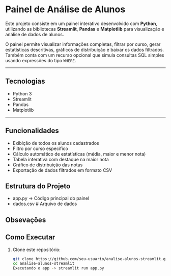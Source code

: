 #  Painel de Análise de Alunos

Este projeto consiste em um painel interativo desenvolvido com **Python**, utilizando as bibliotecas **Streamlit**, **Pandas** e **Matplotlib** para visualização e análise de dados de alunos.

O painel permite visualizar informações completas, filtrar por curso, gerar estatísticas descritivas, gráficos de distribuição e baixar os dados filtrados. Também conta com um recurso opcional que simula consultas SQL simples usando expressões do tipo `WHERE`.

---

## Tecnologias

- Python 3
- Streamlit
- Pandas
- Matplotlib

---

## Funcionalidades

- Exibição de todos os alunos cadastrados
- Filtro por curso específico
- Cálculo automático de estatísticas (média, maior e menor nota)
- Tabela interativa com destaque na maior nota
- Gráfico de distribuição das notas
- Exportação de dados filtrados em formato CSV

## Estrutura do Projeto
- app.py -> Código principal do painel
- dados.csv # Arquivo de dados

## Obsevações

##  Como Executar

1. Clone este repositório:

   ```bash
   git clone https://github.com/seu-usuario/analise-alunos-streamlit.git
   cd analise-alunos-streamlit
   Executando o app -> streamlit run app.py
   ```
   
    

